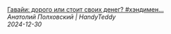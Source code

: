 <!--2024-12-30 16:32:03-->
<div class="yb">
  <a class="nodecor" href="/index.html?rabota/gavaji_dorogo_ili_stoit_svoih_deneg_hendimen_jiznvamerike_rabotavamerike_gavaji">
    <img class="preview" data-videoid="Ht89OCwiEx4" src="https://i1.ytimg.com/vi/Ht89OCwiEx4/hqdefault.jpg" align="middle" alt="">
  </a>
  <div class="inlbl text">
    <a class="nodecor" href="/index.html?rabota/gavaji_dorogo_ili_stoit_svoih_deneg_hendimen_jiznvamerike_rabotavamerike_gavaji">Гавайи: дорого или стоит своих денег? #хэндимен...</a><br>
    <i class="smaller2">Анатолий Полховский | HandyTeddy </i><br>
    <i class="smaller3">2024-12-30</i>
  </div>
</div>
